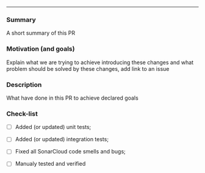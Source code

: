 ---
<!-- If not needed or seems irrelevant, feel free to skip any section  -->
### Summary

A short summary of this PR

<!-- Introduced new query parameter to allow users get data by chunks -->

### Motivation (and goals) 
 
Explain what we are trying to achieve introducing these changes and what problem should be solved by these changes, add link to an issue

<!-- In this PR we are trying to solve a problem with improving user experience working with large amount of data -->

### Description

What have done in this PR to achieve declared goals

<!-- This PR embraces next changes:
- added new query parameters like pageSize and pageNum;
- changed `findAll` DAO method implementation to work with paging via `offset`;
- added new parameters validation on service level;
-->

### Check-list
- [ ] Added (or updated) unit tests;
- [ ] Added (or updated) integration tests;
- [ ] Fixed all SonarCloud code smells and bugs;
- [ ] Manualy tested and verified


